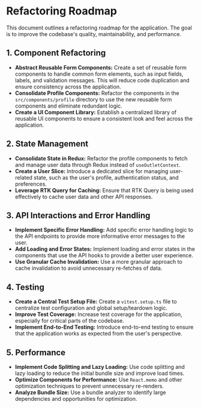 # Refactoring Roadmap

This document outlines a refactoring roadmap for the application. The goal is to improve the codebase's quality, maintainability, and performance.

## 1. Component Refactoring

*   **Abstract Reusable Form Components:** Create a set of reusable form components to handle common form elements, such as input fields, labels, and validation messages. This will reduce code duplication and ensure consistency across the application.
*   **Consolidate Profile Components:** Refactor the components in the `src/components/profile` directory to use the new reusable form components and eliminate redundant logic.
*   **Create a UI Component Library:** Establish a centralized library of reusable UI components to ensure a consistent look and feel across the application.

## 2. State Management

*   **Consolidate State in Redux:** Refactor the profile components to fetch and manage user data through Redux instead of `useOutletContext`.
*   **Create a User Slice:** Introduce a dedicated slice for managing user-related state, such as the user's profile, authentication status, and preferences.
*   **Leverage RTK Query for Caching:** Ensure that RTK Query is being used effectively to cache user data and other API responses.

## 3. API Interactions and Error Handling

*   **Implement Specific Error Handling:** Add specific error handling logic to the API endpoints to provide more informative error messages to the user.
*   **Add Loading and Error States:** Implement loading and error states in the components that use the API hooks to provide a better user experience.
*   **Use Granular Cache Invalidation:** Use a more granular approach to cache invalidation to avoid unnecessary re-fetches of data.

## 4. Testing

*   **Create a Central Test Setup File:** Create a `vitest.setup.ts` file to centralize test configuration and global setup/teardown logic.
*   **Improve Test Coverage:** Increase test coverage for the application, especially for critical parts of the codebase.
*   **Implement End-to-End Testing:** Introduce end-to-end testing to ensure that the application works as expected from the user's perspective.

## 5. Performance

*   **Implement Code Splitting and Lazy Loading:** Use code splitting and lazy loading to reduce the initial bundle size and improve load times.
*   **Optimize Components for Performance:** Use `React.memo` and other optimization techniques to prevent unnecessary re-renders.
*   **Analyze Bundle Size:** Use a bundle analyzer to identify large dependencies and opportunities for optimization.
